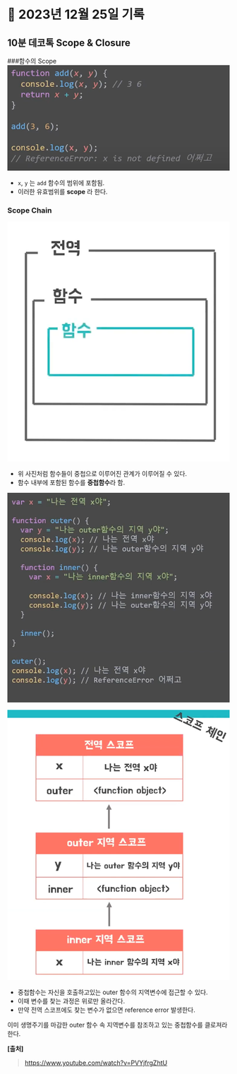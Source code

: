 # 📝 2023년 12월 25일 기록
## 10분 데코톡 Scope & Closure

###함수의  Scope
![img.png](img.png)
- `x`, `y` 는 `add` 함수의 범위에 포함됨. 
- 이러한 유효범위를 **scope** 라 한다.


### Scope Chain
![img_1.png](img_1.png)
- 위 사진처럼 함수들이 중첩으로 이루어진 관계가 이루어질 수 있다.
- 함수 내부에 포함된 함수를 **중첩함수**라 함.

![img_2.png](img_2.png)

![img_3.png](img_3.png)

- 중첩함수는 자신을 호출하고있는 outer 함수의 지역변수에 접근할 수 있다.
- 이때 변수를 찾는 과정은 위로만 올라간다.
- 만약 전역 스코프에도 찾는 변수가 없으면 reference error 발생한다. 

이미 생명주기를 마감한 outer 함수 속 지역변수를 참조하고 있는 중첩함수를 클로져라 한다.


**[출처]**
> https://www.youtube.com/watch?v=PVYjfrgZhtU
